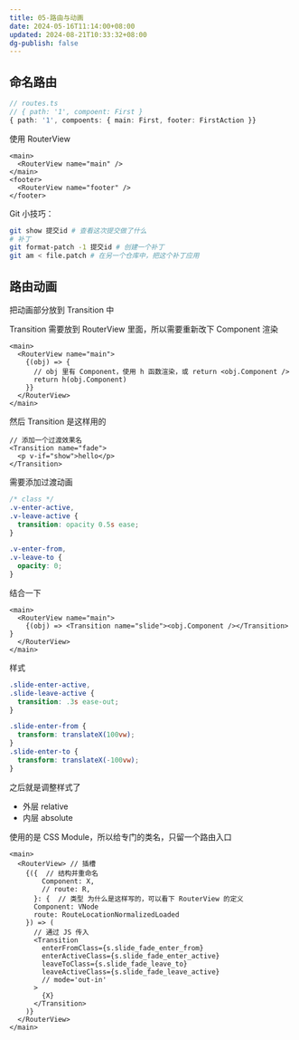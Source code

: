 ```yaml
---
title: 05-路由与动画
date: 2024-05-16T11:14:00+08:00
updated: 2024-08-21T10:33:32+08:00
dg-publish: false
---
```


## 命名路由

```ts
// routes.ts
// { path: '1', compoent: First }
{ path: '1', compoents: { main: First, footer: FirstAction }}
```

使用 RouterView

```tsx
<main>
  <RouterView name="main" />
</main>
<footer>
  <RouterView name="footer" />
</footer>
```

Git 小技巧：

```sh
git show 提交id # 查看这次提交做了什么
# 补丁
git format-patch -1 提交id # 创建一个补丁
git am < file.patch # 在另一个仓库中，把这个补丁应用
```

## 路由动画

把动画部分放到 Transition 中

Transition 需要放到 RouterView 里面，所以需要重新改下 Component 渲染

```tsx
<main>
  <RouterView name="main">
    {(obj) => {
      // obj 里有 Component，使用 h 函数渲染，或 return <obj.Component />
      return h(obj.Component)
    }}
  </RouterView>
</main>
```

然后 Transition 是这样用的

```tsx
// 添加一个过渡效果名
<Transition name="fade">
  <p v-if="show">hello</p>
</Transition>
```

需要添加过渡动画

```css
/* class */
.v-enter-active,
.v-leave-active {
  transition: opacity 0.5s ease;
}

.v-enter-from,
.v-leave-to {
  opacity: 0;
}
```

结合一下

```tsx
<main>
  <RouterView name="main">
    {(obj) => <Transition name="slide"><obj.Component /></Transition> }
  </RouterView>
</main>
```

样式

```scss
.slide-enter-active,
.slide-leave-active {
  transition: .3s ease-out;
}

.slide-enter-from {
  transform: translateX(100vw);
}
.slide-enter-to {
  transform: translateX(-100vw);
}
```

之后就是调整样式了

- 外层 relative
- 内层 absolute

使用的是 CSS Module，所以给专门的类名，只留一个路由入口

```tsx
<main>  
  <RouterView> // 插槽
    {({  // 结构并重命名
        Component: X,  
        // route: R,  
      }: {  // 类型 为什么是这样写的，可以看下 RouterView 的定义
      Component: VNode  
      route: RouteLocationNormalizedLoaded  
    }) => (  
      // 通过 JS 传入
      <Transition  
        enterFromClass={s.slide_fade_enter_from}  
        enterActiveClass={s.slide_fade_enter_active}  
        leaveToClass={s.slide_fade_leave_to}  
        leaveActiveClass={s.slide_fade_leave_active}  
        // mode='out-in'  
      > 
        {X}  
      </Transition>  
    )}  
  </RouterView>  
</main>
```

